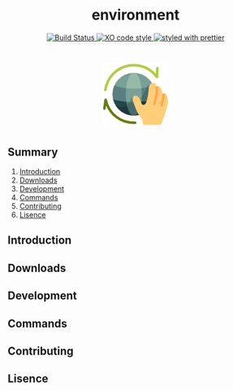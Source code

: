 <h1 align="center">environment</h1>



<p align="center">
  <a href="https://travis-ci.org/jeffersondanielss/environment"> <img  src="https://travis-ci.org/jeffersondanielss/environment.svg" alt="Build Status"></a><a href="https://github.com/sindresorhus/xo"> <img src="https://img.shields.io/badge/code_style-XO-5ed9c7.svg" alt="XO code style"></a><a href="https://github.com/prettier/prettier"> <img src="https://img.shields.io/badge/styled_with-prettier-ff69b4.svg" alt="styled with prettier"> </a>
</p>

<h1 align="center">
  <img src="resources/logo.png">
</h1>

## Summary

1. [Introduction](#introduction)
1. [Downloads](#downloads)
1. [Development](#development)
1. [Commands](#commands)
1. [Contributing](#contributing)
1. [Lisence](#lisence)


## Introduction

## Downloads

## Development

## Commands

## Contributing

## Lisence



